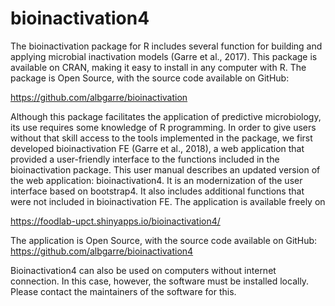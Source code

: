 # bioinactivation4

The bioinactivation package for R includes several function for building and applying microbial inactivation models (Garre et al., 2017). This package is available on CRAN, making it easy to install in any computer with R. The package is Open Source, with the source code available on GitHub:


https://github.com/albgarre/bioinactivation

Although this package facilitates the application of predictive microbiology, its use requires some knowledge of R programming. In order to give users without that skill access to the tools implemented in the package, we first developed bioinactivation FE (Garre et al., 2018), a web application that provided  a user-friendly interface to the functions included in the bioinactivation package. 
This user manual describes an updated version of the web application: bioinactivation4. It is an modernization of the user interface based on bootstrap4. It also includes additional functions that were not included in bioinactivation FE. The application is available freely on

https://foodlab-upct.shinyapps.io/bioinactivation4/

The application is Open Source, with the source code available on GitHub:
https://github.com/albgarre/bioinactivation4

Bioinactivation4 can also be used on computers without internet connection. In this case, however, the software must be installed locally. Please contact the maintainers of the software for this.
